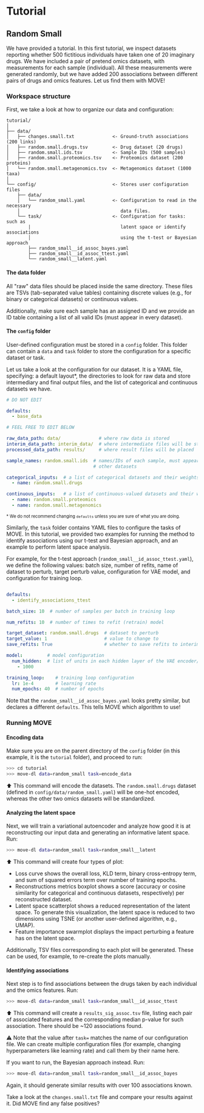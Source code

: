 # Tutorial

## Random Small

We have provided a tutorial. In this first tutorial, we inspect datasets 
reporting whether 500 fictitious individuals have taken one of 20 imaginary
drugs. We have included a pair of pretend omics datasets, with measurements
for each sample (individual). All these measurements were generated randomly,
but we have added 200 associations between different pairs of drugs and omics
features. Let us find them with MOVE!

### Workspace structure

First, we take a look at how to organize our data and configuration:


```
tutorial/
│
├── data/
│   ├── changes.small.txt              <- Ground-truth associations (200 links)
│   ├── random.small.drugs.tsv         <- Drug dataset (20 drugs)
│   ├── random.small.ids.tsv           <- Sample IDs (500 samples)
│   ├── random.small.proteomics.tsv    <- Proteomics dataset (200 proteins)
│   └── random.small.metagenomics.tsv  <- Metagenomics dataset (1000 taxa)
│
└── config/                            <- Stores user configuration files
    ├── data/
    │   └── random_small.yaml          <- Configuration to read in the necessary
    │                                     data files.
    └── task/                          <- Configuration for tasks: such as
        |                                 latent space or identify associations
        │                                 using the t-test or Bayesian approach
        ├── random_small__id_assoc_bayes.yaml
        ├── random_small__id_assoc_ttest.yaml
        └── random_small__latent.yaml
```

#### The data folder

All "raw" data files should be placed inside the same directory. These files
are TSVs (tab-separated value tables) containing discrete values (e.g., for
binary or categorical datasets) or continuous values.

Additionally, make sure each sample has an assigned ID and we provide an ID
table containing a list of all valid IDs (must appear in every dataset).

#### The `config` folder

User-defined configuration must be stored in a `config` folder. This folder
can contain a `data` and `task` folder to store the configuration for a
specific dataset or task.

Let us take a look at the configuration for our dataset. It is a YAML file,
specifying: a default layout\*, the directories to look for raw data and store
intermediary and final output files, and the list of categorical and continuous
datasets we have.

```yaml
# DO NOT EDIT

defaults:
  - base_data

# FEEL FREE TO EDIT BELOW

raw_data_path: data/              # where raw data is stored
interim_data_path: interim_data/  # where intermediate files will be stored
processed_data_path: results/     # where result files will be placed

sample_names: random.small.ids  # names/IDs of each sample, must appear in the
                                # other datasets

categorical_inputs:  # a list of categorical datasets and their weights
  - name: random.small.drugs

continuous_inputs:   # a list of continuous-valued datasets and their weights
  - name: random.small.proteomics
  - name: random.small.metagenomics
```

<span style="font-size: 0.8em">\* We do not recommend changing `defaults`
unless you are sure of what you are doing.</span>

Similarly, the `task` folder contains YAML files to configure the tasks of
MOVE. In this tutorial, we provided two examples for running the method to
identify associations using our t-test and Bayesian approach, and an example to
perform latent space analysis.

For example, for the t-test approach (`random_small__id_assoc_ttest.yaml`), we
define the following values: batch size, number of refits, name of dataset to
perturb, target perturb value, configuration for VAE model, and configuration
for training loop.

```yaml

defaults:
  - identify_associations_ttest

batch_size: 10  # number of samples per batch in training loop

num_refits: 10  # number of times to refit (retrain) model

target_dataset: random.small.drugs  # dataset to perturb
target_value: 1                     # value to change to
save_refits: True                   # whether to save refits to interim folder

model:         # model configuration
  num_hidden:  # list of units in each hidden layer of the VAE encoder/decoder
    - 1000

training_loop:    # training loop configuration
  lr: 1e-4        # learning rate
  num_epochs: 40  # number of epochs

```

Note that the `random_small__id_assoc_bayes.yaml` looks pretty similar, but
declares a different `defaults`. This tells MOVE which algorithm to use!

### Running MOVE

#### Encoding data

Make sure you are on the parent directory of the `config` folder (in this
example, it is the `tutorial` folder), and proceed to run:

```bash
>>> cd tutorial
>>> move-dl data=random_small task=encode_data
```

:arrow_up: This command will encode the datasets. The `random.small.drugs`
dataset (defined in `config/data/random_small.yaml`) will be one-hot encoded,
whereas the other two omics datasets will be standardized.

#### Analyzing the latent space

Next, we will train a variational autoencoder and analyze how good it is at
reconstructing our input data and generating an informative latent space. Run:

```bash
>>> move-dl data=random_small task=random_small__latent
```

:arrow_up: This command will create four types of plot:

- Loss curve shows the overall loss, KLD term, binary cross-entropy term, and
sum of squared errors term over number of training epochs.
- Reconstructions metrics boxplot shows a score (accuracy or cosine similarity
for categorical and continuous datasets, respectively) per reconstructed
dataset.
- Latent space scatterplot shows a reduced representation of the latent space.
To generate this visualization, the latent space is reduced to two dimensions 
using TSNE (or another user-defined algorithm, e.g., UMAP).
- Feature importance swarmplot displays the impact perturbing a feature has on
the latent space.

Additionally, TSV files corresponding to each plot will be generated. These can
be used, for example, to re-create the plots manually.

#### Identifying associations

Next step is to find associations between the drugs taken by each individual
and the omics features. Run:

```bash
>>> move-dl data=random_small task=random_small__id_assoc_ttest
```

:arrow_up: This command will create a `results_sig_assoc.tsv` file, listing
each pair of associated features and the corresponding median p-value for such
association. There should be ~120 associations found.

:warning: Note that the value after `task=` matches the name of our
configuration file. We can create multiple configuration files (for example,
changing hyperparameters like learning rate) and call them by their name here.

If you want to run, the Bayesian approach instead. Run:

```bash
>>> move-dl data=random_small task=random_small__id_assoc_bayes
```
Again, it should generate similar results with over 100 associations known.

Take a look at the `changes.small.txt` file and compare your results against
it. Did MOVE find any false positives?

